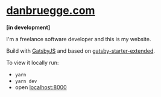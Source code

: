 [danbruegge.com][site]
======================
**[in development]**

I'm a freelance software developer and this is my website.

Build with [GatsbyJS][gatsby] and based on [gatsby-starter-extended][starter].

To view it locally run:
+ `yarn`
+ `yarn dev`
+ open [localhost:8000][local]

[site]: https://danbruegge.com
[gatsby]: https://www.gatsbyjs.org/
[starter]: https://github.com/danbruegge/gatsby-starter-default-extended
[local]: https//localhost:8000
